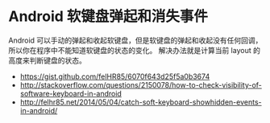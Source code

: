 # Android 软键盘弹起和消失事件

Android 可以手动的弹起和收起软键盘，但是软键盘的弹起和收起没有任何回调，所以你在程序中不能知道软键盘的状态的变化。
解决办法就是计算当前 layout 的高度来判断键盘的状态。

* https://gist.github.com/felHR85/6070f643d25f5a0b3674
* http://stackoverflow.com/questions/2150078/how-to-check-visibility-of-software-keyboard-in-android
* http://felhr85.net/2014/05/04/catch-soft-keyboard-showhidden-events-in-android/
